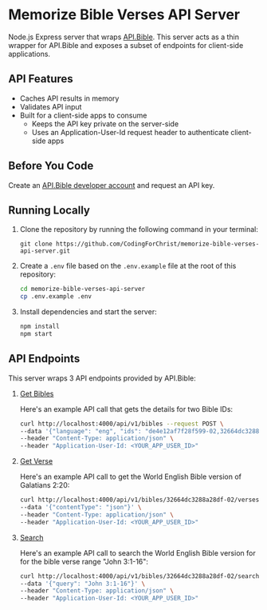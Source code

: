 # Memorize Bible Verses API Server

Node.js Express server that wraps [API.Bible](https://scripture.api.bible/). This server acts as a thin wrapper for API.Bible and exposes a subset of endpoints for client-side applications.

## API Features

- Caches API results in memory
- Validates API input
- Built for a client-side apps to consume
  - Keeps the API key private on the server-side
  - Uses an Application-User-Id request header to authenticate client-side apps

## Before You Code

Create an [API.Bible developer account](https://docs.api.bible/getting-started/setup-an-account) and request an API key.

## Running Locally

1. Clone the repository by running the following command in your terminal:
   ```
   git clone https://github.com/CodingForChrist/memorize-bible-verses-api-server.git
   ```
2. Create a `.env` file based on the `.env.example` file at the root of this repository:
   ```bash
   cd memorize-bible-verses-api-server
   cp .env.example .env
   ```
3. Install dependencies and start the server:
   ```bash
   npm install
   npm start
   ```

## API Endpoints

This server wraps 3 API endpoints provided by API.Bible:

1. [Get Bibles](https://scripture.api.bible/livedocs#/Bibles/getBibles)

   Here's an example API call that gets the details for two Bible IDs:

   ```bash
   curl http://localhost:4000/api/v1/bibles --request POST \
   --data '{"language": "eng", "ids": "de4e12af7f28f599-02,32664dc3288a28df-02", "includeFullDetails": true}' \
   --header "Content-Type: application/json" \
   --header "Application-User-Id: <YOUR_APP_USER_ID>"
   ```

2. [Get Verse](https://scripture.api.bible/livedocs#/Verses/getVerse)

   Here's an example API call to get the World English Bible version of Galatians 2:20:

   ```bash
   curl http://localhost:4000/api/v1/bibles/32664dc3288a28df-02/verses/GAL.2.20 --request POST \
   --data '{"contentType": "json"}' \
   --header "Content-Type: application/json" \
   --header "Application-User-Id: <YOUR_APP_USER_ID>"
   ```

3. [Search](https://scripture.api.bible/livedocs#/Search/searchBible)

   Here's an example API call to search the World English Bible version for for the bible verse range "John 3:1-16":

   ```bash
   curl http://localhost:4000/api/v1/bibles/32664dc3288a28df-02/search/verse-reference --request POST \
   --data '{"query": "John 3:1-16"}' \
   --header "Content-Type: application/json" \
   --header "Application-User-Id: <YOUR_APP_USER_ID>"
   ```
